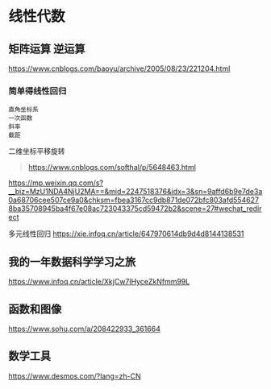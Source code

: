 # 线性代数


## 矩阵运算 逆运算

https://www.cnblogs.com/baoyu/archive/2005/08/23/221204.html


### 简单得线性回归

```text
直角坐标系
一次函数
斜率
截距
```

二维坐标平移旋转
> https://www.cnblogs.com/softhal/p/5648463.html


https://mp.weixin.qq.com/s?__biz=MzU1NDA4NjU2MA==&mid=2247518376&idx=3&sn=9affd6b9e7de3a0a68706cee507ce9a0&chksm=fbea3167cc9db871de072bfc803afd5546278ba35708945ba4f67e08ac723043375cd59472b2&scene=27#wechat_redirect


多元线性回归
https://xie.infoq.cn/article/647970614db9d4d8144138531


## 我的一年数据科学学习之旅
https://www.infoq.cn/article/XkjCw7lHyceZkNfmm99L


## 函数和图像
https://www.sohu.com/a/208422933_361664

## 数学工具
https://www.desmos.com/?lang=zh-CN